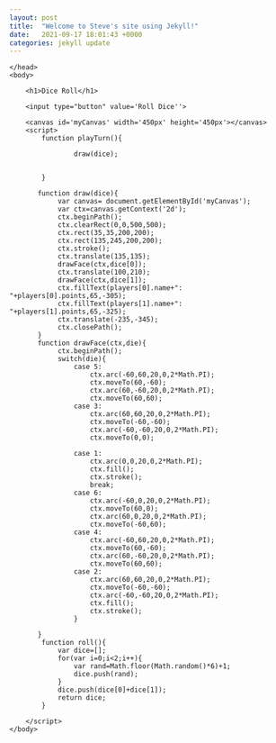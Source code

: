 ```yaml
---
layout: post
title:  "Welcome to Steve's site using Jekyll!"
date:   2021-09-17 18:01:43 +0000
categories: jekyll update
---
```


<html>
    <head>
       <title>Roll the Dice </title>
       <style>
           canvas{
            border: 2px dashed black;
           }
       </style>
       
         
    </head> 
    <body>
    
        <h1>Dice Roll</h1>
       
        <input type="button" value='Roll Dice''>
     
        <canvas id='myCanvas' width='450px' height='450px'></canvas>
        <script>
            function playTurn(){ 
                 
                    draw(dice);
       
                    
            }
           
           function draw(dice){
                var canvas= document.getElementById('myCanvas');
                var ctx=canvas.getContext('2d');
                ctx.beginPath();
                ctx.clearRect(0,0,500,500);
                ctx.rect(35,35,200,200);
                ctx.rect(135,245,200,200);
                ctx.stroke();
                ctx.translate(135,135);
                drawFace(ctx,dice[0]);
                ctx.translate(100,210);
                drawFace(ctx,dice[1]);
                ctx.fillText(players[0].name+": "+players[0].points,65,-305);
                ctx.fillText(players[1].name+": "+players[1].points,65,-325);
                ctx.translate(-235,-345);
                ctx.closePath();
           }
           function drawFace(ctx,die){
                ctx.beginPath();
                switch(die){
                    case 5:
                        ctx.arc(-60,60,20,0,2*Math.PI);
                        ctx.moveTo(60,-60);
                        ctx.arc(60,-60,20,0,2*Math.PI);
                        ctx.moveTo(60,60);
                    case 3:
                        ctx.arc(60,60,20,0,2*Math.PI);
                        ctx.moveTo(-60,-60);
                        ctx.arc(-60,-60,20,0,2*Math.PI);
                        ctx.moveTo(0,0);
                    
                    case 1:
                        ctx.arc(0,0,20,0,2*Math.PI);
                        ctx.fill();
                        ctx.stroke();
                        break;
                    case 6:
                        ctx.arc(-60,0,20,0,2*Math.PI);
                        ctx.moveTo(60,0);
                        ctx.arc(60,0,20,0,2*Math.PI);
                        ctx.moveTo(-60,60);
                    case 4:
                        ctx.arc(-60,60,20,0,2*Math.PI);
                        ctx.moveTo(60,-60);
                        ctx.arc(60,-60,20,0,2*Math.PI);
                        ctx.moveTo(60,60); 
                    case 2:
                        ctx.arc(60,60,20,0,2*Math.PI);
                        ctx.moveTo(-60,-60);
                        ctx.arc(-60,-60,20,0,2*Math.PI);
                        ctx.fill();
                        ctx.stroke();
                    }
                    
           }
            function roll(){
                var dice=[];
                for(var i=0;i<2;i++){
                    var rand=Math.floor(Math.random()*6)+1;
                    dice.push(rand);
                }
                dice.push(dice[0]+dice[1]);
                return dice;
            }
            
        </script>
    </body>
</html>
